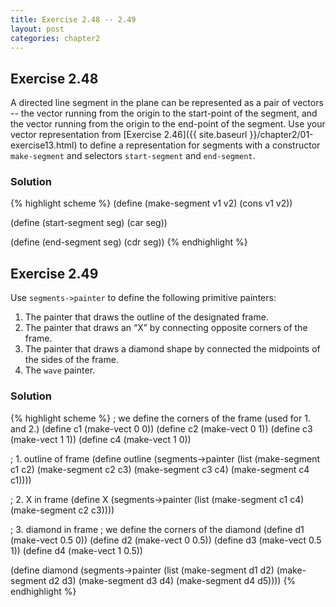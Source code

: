 ```yaml
---
title: Exercise 2.48 -- 2.49
layout: post
categories: chapter2
---
```


<a name="Ex2.48"> </a>

## Exercise 2.48

A directed line segment in the plane can be represented as a pair of
vectors -- the vector running from the origin to the start-point of
the segment, and the vector running from the origin to the end-point
of the segment. Use your vector representation from
[Exercise 2.46]({{ site.baseurl }}/chapter2/01-exercise13.html)
to define a representation for segments with a constructor
`make-segment` and selectors `start-segment` and `end-segment`.

### Solution

{% highlight scheme %}
(define (make-segment v1 v2)
  (cons v1 v2))

(define (start-segment seg)
  (car seg))

(define (end-segment seg)
  (cdr seg))
{% endhighlight %}

<a name="Ex2.49"> </a>

## Exercise 2.49

Use `segments->painter` to define the following primitive painters:

1. The painter that draws the outline of the designated frame.
2. The painter that draws an “X” by connecting opposite corners of the
   frame.
3. The painter that draws a diamond shape by connected the midpoints
   of the sides of the frame.
4. The `wave` painter.

### Solution

{% highlight scheme %}
; we define the corners of the frame (used for 1. and 2.)
(define c1 (make-vect 0 0))
(define c2 (make-vect 0 1))
(define c3 (make-vect 1 1))
(define c4 (make-vect 1 0))

; 1. outline of frame
(define outline
  (segments->painter (list (make-segment c1 c2)
                           (make-segment c2 c3)
                           (make-segment c3 c4)
                           (make-segment c4 c1))))

; 2. X in frame
(define X
  (segments->painter (list (make-segment c1 c4)
                           (make-segment c2 c3))))

; 3. diamond in frame
; we define the corners of the diamond
(define d1 (make-vect 0.5 0))
(define d2 (make-vect 0 0.5))
(define d3 (make-vect 0.5 1))
(define d4 (make-vect 1 0.5))

(define diamond
  (segments->painter (list (make-segment d1 d2)
                           (make-segment d2 d3)
                           (make-segment d3 d4)
                           (make-segment d4 d5))))
{% endhighlight %}
